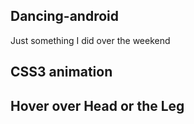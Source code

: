 ## Dancing-android

Just something I did over the weekend

## CSS3 animation

## Hover over Head or the Leg 
